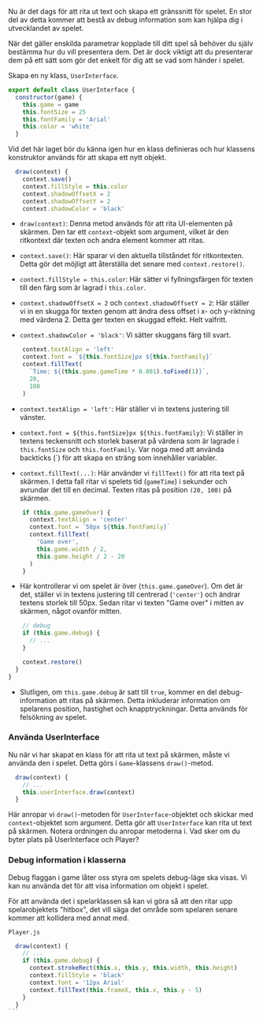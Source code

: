 Nu är det dags för att rita ut text och skapa ett gränssnitt för spelet. En stor del av detta kommer att bestå av debug information som kan hjälpa dig i utvecklandet av spelet.

När det gäller enskilda parametrar kopplade till ditt spel så behöver du själv bestämma hur du vill presentera dem. Det är dock viktigt att du presenterar dem på ett sätt som gör det enkelt för dig att se vad som händer i spelet.

Skapa en ny klass, `UserInterface`.

```javascript
export default class UserInterface {
  constructor(game) {
    this.game = game
    this.fontSize = 25
    this.fontFamily = 'Arial'
    this.color = 'white'
  }
```
Vid det här laget bör du känna igen hur en klass definieras och hur klassens konstruktor används för att skapa ett nytt objekt. 

```javascript
  draw(context) {
    context.save()
    context.fillStyle = this.color
    context.shadowOffsetX = 2
    context.shadowOffsetY = 2
    context.shadowColor = 'black'
```

- `draw(context)`: Denna metod används för att rita UI-elementen på skärmen. Den tar ett `context`-objekt som argument, vilket är den ritkontext där texten och andra element kommer att ritas.

- `context.save()`: Här sparar vi den aktuella tillståndet för ritkontexten. Detta gör det möjligt att återställa det senare med `context.restore()`.

- `context.fillStyle = this.color`: Här sätter vi fyllningsfärgen för texten till den färg som är lagrad i `this.color`.

- `context.shadowOffsetX = 2` och `context.shadowOffsetY = 2`: Här ställer vi in en skugga för texten genom att ändra dess offset i x- och y-riktning med värdena 2. Detta ger texten en skuggad effekt. Helt valfritt.

- `context.shadowColor = 'black'`: Vi sätter skuggans färg till svart.

```javascript
    context.textAlign = 'left'
    context.font = `${this.fontSize}px ${this.fontFamily}`
    context.fillText(
      `Time: ${(this.game.gameTime * 0.001).toFixed(1)}`,
      20,
      100
    )
```

- `context.textAlign = 'left'`: Här ställer vi in textens justering till vänster.

- `context.font = ${this.fontSize}px ${this.fontFamily}`: Vi ställer in textens teckensnitt och storlek baserat på värdena som är lagrade i `this.fontSize` och `this.fontFamily`. Var noga med att använda backticks (`) för att skapa en sträng som innehåller variabler.

- `context.fillText(...)`: Här använder vi `fillText()` för att rita text på skärmen. I detta fall ritar vi spelets tid (`gameTime`) i sekunder och avrundar det till en decimal. Texten ritas på position `(20, 100)` på skärmen.

```javascript
    if (this.game.gameOver) {
      context.textAlign = 'center'
      context.font = `50px ${this.fontFamily}`
      context.fillText(
        'Game over',
        this.game.width / 2,
        this.game.height / 2 - 20
      )
    }
```

- Här kontrollerar vi om spelet är över (`this.game.gameOver`). Om det är det, ställer vi in textens justering till centrerad (`'center'`) och ändrar textens storlek till 50px. Sedan ritar vi texten "Game over" i mitten av skärmen, något ovanför mitten.

```javascript
    // debug
    if (this.game.debug) {
      // ...
    }

    context.restore()
  }
}
```

- Slutligen, om `this.game.debug` är satt till `true`, kommer en del debug-information att ritas på skärmen. Detta inkluderar information om spelarens position, hastighet och knapptryckningar. Detta används för felsökning av spelet.

### Använda UserInterface

Nu när vi har skapat en klass för att rita ut text på skärmen, måste vi använda den i spelet. Detta görs i `Game`-klassens `draw()`-metod.

```javascript
  draw(context) {
    // ...
    this.userInterface.draw(context)
  }
```

Här anropar vi `draw()`-metoden för `UserInterface`-objektet och skickar med `context`-objektet som argument. Detta gör att `UserInterface` kan rita ut text på skärmen. Notera ordningen du anropar metoderna i. Vad sker om du byter plats på UserInterface och Player?

### Debug information i klasserna

Debug flaggan i game låter oss styra om spelets debug-läge ska visas. Vi kan nu använda det för att visa information om objekt i spelet.

För att använda det i spelarklassen så kan vi göra så att den ritar upp spelarobjektets "hitbox", det vill säga det område som spelaren senare kommer att kollidera med annat med.

`Player.js`
````javascript
  draw(context) {
    // ...
    if (this.game.debug) {
      context.strokeRect(this.x, this.y, this.width, this.height)
      context.fillStyle = 'black'
      context.font = '12px Arial'
      context.fillText(this.frameX, this.x, this.y - 5)
    }
  }
```